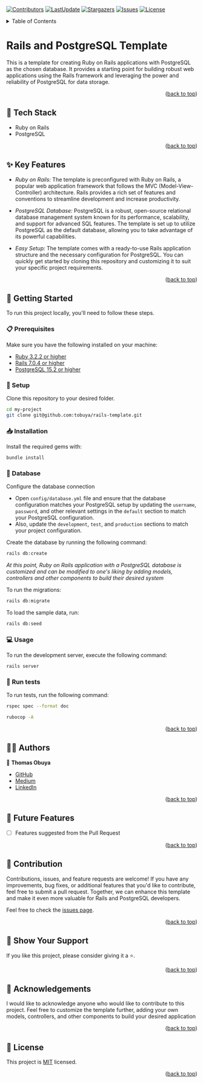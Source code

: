<a name="readme-top"></a>
[![Contributors](https://img.shields.io/github/contributors/tobuya/rails-template)](https://github.com/tobuya/rails-template/graphs/contributors)
[![LastUpdate](https://img.shields.io/github/last-commit/tobuya/rails-template)](https://github.com/tobuya/rails-template/commits/main)
[![Stargazers](https://img.shields.io/github/stars/tobuya/rails-template)](https://github.com/tobuya/rails-template/stargazers)
[![Issues](https://img.shields.io/github/issues/tobuya/rails-template)](https://github.com/tobuya/rails-template/issues)
[![License](https://img.shields.io/github/license/tobuya/rails-template)](https://github.com/tobuya/rails-template/blob/main/LICENSE)

<details>
<summary>Table of Contents</summary>

- [Rails Template](#-rails-template)
  - [🧰 Tech Stack  ](#-tech-stack--)
  - [✨ Key Features  ](#-key-features--)
  - [📘 Getting Started  ](#-getting-started--)
    - [📋 Prerequisites](#-prerequisites)
    - [📂 Setup](#-setup)
    - [📥 Installation](#-installation)
    - [💾 Database](#-database)
    - [💻 Usage](#-usage)
    - [🧪 Run tests](#-run-tests)
  - [👨‍🚀 Authors  ](#-authors--)
  - [🎯 Future Features  ](#-future-features--)
  - [🤝 Contribution  ](#-contribution--)
  - [💖 Show Your Support  ](#-show-your-support--)
  - [🙏 Acknowledgements](#-acknowledgements)
  - [📜 License ](#-license-)
</details>

# Rails and PostgreSQL Template

This is a template for creating Ruby on Rails applications with PostgreSQL as the chosen database. It provides a starting point for building robust web applications using the Rails framework and leveraging the power and reliability of PostgreSQL for data storage.

<p align="right">(<a href="#readme-top">back to top</a>)</p>

## 🧰 Tech Stack  <a name="tech-stack"></a>
- Ruby on Rails
- PostgreSQL

<p align="right">(<a href="#readme-top">back to top</a>)</p>

## ✨ Key Features  <a name="key-features"></a>
- *Ruby on Rails:* The template is preconfigured with Ruby on Rails, a popular web application framework that follows the MVC (Model-View-Controller) architecture. Rails provides a rich set of features and conventions to streamline development and increase productivity.

- *PostgreSQL Database:* PostgreSQL is a robust, open-source relational database management system known for its performance, scalability, and support for advanced SQL features. The template is set up to utilize PostgreSQL as the default database, allowing you to take advantage of its powerful capabilities.

- *Easy Setup:* The template comes with a ready-to-use Rails application structure and the necessary configuration for PostgreSQL. You can quickly get started by cloning this repository and customizing it to suit your specific project requirements.

<p align="right">(<a href="#readme-top">back to top</a>)</p>

## 📘 Getting Started  <a name="getting-started"></a>

To run this project locally, you'll need to follow these steps.

### 📋 Prerequisites

Make sure you have the following installed on your machine:
- [Ruby 3.2.2 or higher](https://www.ruby-lang.org/en/)
- [Rails 7.0.4 or higher](https://rubyonrails.org/)
- [PostgreSQL 15.2 or higher](https://www.postgresql.org/)

### 📂 Setup

Clone this repository to your desired folder.

```sh
cd my-project
git clone git@github.com:tobuya/rails-template.git
```

### 📥 Installation

Install the required gems with:

```sh
bundle install
```

### 💾 Database


Configure the database connection
- Open `config/database.yml` file and ensure that the database configuration matches your PostgreSQL setup by updating the `username`, `password`, and other relevant settings in the `default` section to match your PostgreSQL configuration.
- Also, update the `development`, `test`, and `production` sections to match your project configuration.

Create the database by running the following command:

```sh
rails db:create
```

*At this point, Ruby on Rails application with a PostgreSQL database is customized and can be modified to one's liking by adding models, controllers and other components to build their desired system*

To run the migrations:
```sh
rails db:migrate
```

To load the sample data, run:

```sh
rails db:seed
```

### 💻 Usage

To run the development server, execute the following command:

```sh
rails server
```

### 🧪 Run tests

To run tests, run the following command:

```sh
rspec spec --format doc

rubocop -A
```

<p align="right">(<a href="#readme-top">back to top</a>)</p>

## 👨‍🚀 Authors  <a name="author"></a>

👤 **Thomas Obuya**

- [GitHub](https://github.com/tobuya)
- [Medium](https://medium.com/@tobuya)
- [LinkedIn](https://linkedin.com/in/tobuya)


<p align="right">(<a href="#readme-top">back to top</a>)</p>

## 🎯 Future Features  <a name="future-features"></a>

- [ ] Features suggested from the Pull Request

<p align="right">(<a href="#readme-top">back to top</a>)</p>

## 🤝 Contribution  <a name="contribution"></a>

Contributions, issues, and feature requests are welcome! If you have any improvements, bug fixes, or additional features that you'd like to contribute, feel free to submit a pull request. Together, we can enhance this template and make it even more valuable for Rails and PostgreSQL developers.

Feel free to check the [issues page](https://github.com/tobuya/hello-rails-back-end/issues).

<p align="right">(<a href="#readme-top">back to top</a>)</p>

## 💖 Show Your Support  <a name="support"></a>

If you like this project, please consider giving it a ⭐.

<p align="right">(<a href="#readme-top">back to top</a>)</p>

## 🙏 Acknowledgements

I would like to acknowledge anyone who would like to contribute to this project. Feel free to customize the template further, adding your own models, controllers, and other components to build your desired application

<p align="right">(<a href="#readme-top">back to top</a>)</p>

## 📜 License <a name="license"></a>

This project is [MIT](./LICENSE) licensed.

<p align="right">(<a href="#readme-top">back to top</a>)</p>